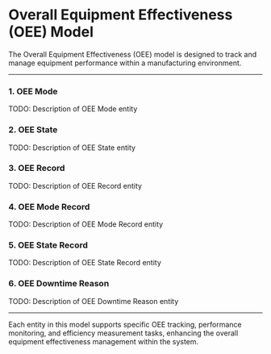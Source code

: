 # Overall Equipment Effectiveness (OEE) Model

The Overall Equipment Effectiveness (OEE) model is designed to track and manage equipment performance within a manufacturing environment.

---

### 1. OEE Mode

TODO: Description of OEE Mode entity

### 2. OEE State

TODO: Description of OEE State entity

### 3. OEE Record

TODO: Description of OEE Record entity

### 4. OEE Mode Record

TODO: Description of OEE Mode Record entity

### 5. OEE State Record

TODO: Description of OEE State Record entity

### 6. OEE Downtime Reason

TODO: Description of OEE Downtime Reason entity

---

Each entity in this model supports specific OEE tracking, performance monitoring, and efficiency measurement tasks, enhancing
the overall equipment effectiveness management within the system.
